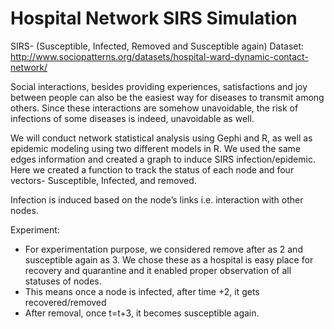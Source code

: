 # Hospital Network SIRS Simulation
SIRS- (Susceptible, Infected, Removed and Susceptible again)
Dataset: http://www.sociopatterns.org/datasets/hospital-ward-dynamic-contact-network/


Social interactions, besides providing experiences, satisfactions and joy between people can also be the easiest way for diseases to transmit among others. Since these interactions are somehow unavoidable, the risk of infections of some diseases is indeed, unavoidable as well.

We will conduct network statistical analysis using Gephi and R, as well as epidemic modeling using two different models in R. We used the same edges information and created a graph to induce SIRS infection/epidemic. Here we created a function to track the status of each node and four vectors- Susceptible, Infected, and removed.

Infection is induced based on the node’s links i.e. interaction with other nodes.

Experiment:
- For experimentation purpose, we considered remove after as 2 and susceptible again as 3. We chose these as a hospital is easy place for recovery and quarantine and it enabled proper observation of all statuses of nodes.
- This means once a node is infected, after time +2, it gets recovered/removed
- After removal, once t=t+3, it becomes susceptible again.
